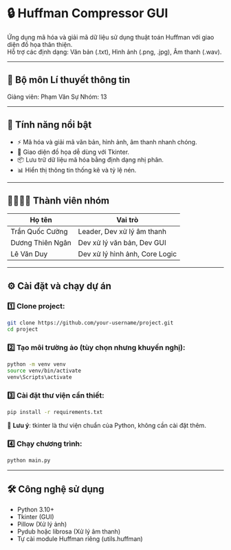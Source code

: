 # 🔒 Huffman Compressor GUI 

Ứng dụng mã hóa và giải mã dữ liệu sử dụng thuật toán Huffman với giao diện đồ họa thân thiện.  
Hỗ trợ các định dạng: Văn bản (.txt), Hình ảnh (.png, .jpg), Âm thanh (.wav).

---
## 🧠 Bộ môn Lí thuyết thông tin
Giảng viên: Phạm Văn Sự
Nhóm: 13 

---

## 🧠 Tính năng nổi bật

- ⚡ Mã hóa và giải mã văn bản, hình ảnh, âm thanh nhanh chóng.
- 🧩 Giao diện đồ họa dễ dùng với Tkinter.
- 📦 Lưu trữ dữ liệu mã hóa bằng định dạng nhị phân.
- 📊 Hiển thị thông tin thống kê và tỷ lệ nén.

---

## 👨‍👩‍👧‍👦 Thành viên nhóm

| Họ tên               | Vai trò                            |
|----------------------|--------------------------------    |
| Trần Quốc Cường      | Leader, Dev xử lý âm thanh         |
| Dương Thiên Ngân     | Dev xử lý văn bản, Dev GUI         |
| Lê Văn Duy           | Dev xử lý hình ảnh, Core Logic     |

---

## ⚙️ Cài đặt và chạy dự án

### 1️⃣ Clone project:

```bash
git clone https://github.com/your-username/project.git
cd project
```

### 2️⃣ Tạo môi trường ảo (tùy chọn nhưng khuyến nghị):

```bash
python -m venv venv
source venv/bin/activate    
venv\Scripts\activate       
```

### 3️⃣ Cài đặt thư viện cần thiết:

```bash
pip install -r requirements.txt
```

📁 **Lưu ý**: tkinter là thư viện chuẩn của Python, không cần cài đặt thêm.

### 4️⃣ Chạy chương trình:

```bash
python main.py
```
---

## 🛠 Công nghệ sử dụng

- Python 3.10+
- Tkinter (GUI)
- Pillow (Xử lý ảnh)
- Pydub hoặc librosa (Xử lý âm thanh)
- Tự cài module Huffman riêng (utils.huffman)
